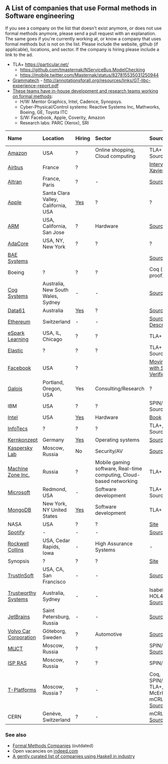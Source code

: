 ## A List of companies that use Formal methods in Software engineering

If you see a company on the list that doesn't exist anymore, or does not use formal methods anymore,
please send a pull request with an explanation. The same goes if you're currently working at, or know a company that uses formal methods but is not on the list. Please include the website, github (if applicable), locations, and sector.
If the company is hiring please include a link to the ad.

* TLA+ https://particular.net/ 
   * https://github.com/tmasternak/NServiceBus.ModelChecking
   * https://mobile.twitter.com/Masternak/status/827815535031250944 
* [Grammatech](https://www.grammatech.com/about) - http://annotationsforall.org/resources/links/GT-libc-experience-report.pdf
* [These teams have in-house development and research teams working on formal methods](https://www.reddit.com/r/practicalfm/comments/7436g4/a_list_of_companies_that_use_formal_methods/dt54410/):
  * H/W: Mentor Graphics, Intel, Cadence, Synopsys.
  * Cyber-Physical/Control systems: Reactive Systems Inc, Mathworks, Boeing, GE, Toyota ITC
  * S/W: Facebook, Apple, Coverity, Amazon
  * Research labs: PARC (Xerox), SRI

| Name | Location | Hiring | Sector | Source | Remote OK? |
| :--- | :------- | :----- | :----- | :----- | :--------- |
[Amazon](https://www.amazon.com/) | USA | ? | Online shopping, Cloud computing | TLA+ Sources: [1](https://cacm.acm.org/magazines/2015/4/184701-how-amazon-web-services-uses-formal-methods/abstract), [2](http://lamport.azurewebsites.net/tla/amazon.html)
[Airbus](http://www.airbus.com/) | France | ? | | [Interview with Xavier Leroy](https://www.cs.cmu.edu/~popl-interviews/leroy.html)
[Altran](https://www.altran.com/us/en/) | France, Paris | ? | - | [Source](https://www.reddit.com/r/practicalfm/comments/7436g4/a_list_of_companies_that_use_formal_methods/dnwrvxq/)
[Apple](https://www.apple.com/) | Santa Clara Valley, California, USA | [Yes](https://jobs.apple.com/search?job=31782278&openJobId=31782278#&ss=Verification%20Engineer&t=0&so=&pN=0) | ? | ?
[ARM](https://www.arm.com/company) | USA, California, San Jose | ? | Hardware | [Source](https://www.reddit.com/r/practicalfm/comments/7436g4/a_list_of_companies_that_use_formal_methods/dnxrh5l/) |
[AdaCore](http://www.adacore.com/company) | USA, NY, New York | ? | ? | ?
[BAE Systems](http://www.baesystems.com/en/home) | | | | [Source](https://www.reddit.com/r/Coq/comments/7ajnct/coq_in_industry/dpavptl/) | 
Boeing | ? | ? | ? | Coq (no proof)
[Cog Systems](https://cog.systems/) | Australia, New South Wales, Sydney | - | - | [Source](https://cog.systems/d4-secure-sdk/) | ?
[Data61](https://www.csiro.au/) | Australia | [Yes](https://jobs.csiro.au/search/?q=data61) | ? | [Source](https://www.reddit.com/r/Coq/comments/7ajnct/coq_in_industry/dpai2ve/) (Coq)
[Ethereum](https://ethereum.org/) | Switzerland | - | - | [Source](https://blog.ethereum.org/2016/09/01/formal-methods-roadmap/), [Code](https://github.com/pirapira/eth-isabelle), [Description](https://github.com/pirapira/ethereum-formal-verification-overview) | ?
[eSpark Learning](https://www.esparklearning.com/) | USA, IL, Chicago | ? | ? | TLA+ [Source](https://medium.com/espark-engineering-blog/formal-methods-in-practice-8f20d72bce4f) |
[Elastic](https://www.elastic.co/) | ? | ? | ? | TLA+ Sources: [1](https://github.com/elastic/elasticsearch-tla), [2](https://mobile.twitter.com/Mpdreamz/status/827051519128256513)
[Facebook](https://www.facebook.com/) | USA | ? |  | [Moving Fast with Software Verification](https://research.fb.com/wp-content/uploads/2016/11/publication00124_download0001.pdf)
[Galois](https://galois.com) | Portland, Oregon, USA | Yes | Consulting/Research | ?
IBM | USA | ? | ? | SPIN/Promela Sources: [1](https://paulmck.livejournal.com/tag/promela)), [2](https://www.research.ibm.com/haifa/dept/vst/hvt.shtml)
[Intel](https://www.intel.com/) | USA | [Yes](http://jobs.intel.com/ListJobs/All/Search/jobtitle/verification-engineer/) | Hardware | [Book](https://link.springer.com/chapter/10.1007%2F978-3-540-69850-0_8?LI=true) | ?
[InfoTecs](https://infotecs.ru/) | ? | ? | ? |  TLA+, Coq Sources: [1](https://dl.acm.org/citation.cfm?doid=3123569.3123571), [2](https://osday.ru/presentations/shishkin/shishkin.pdf)
[Kernkonzept](https://www.kernkonzept.com/) | Germany | [Yes](https://www.kernkonzept.com/jobs.html) | Operating systems | [Source](https://www.kernkonzept.com/) | ?
[Kaspersky Lab](https://www.kaspersky.com) | Moscow, Russia | No | Security/AV | [Source](https://xakep.ru/2012/11/26/kaspersky-os/)
[Machine Zone Inc.](https://www.mz.com/) | Russia | ? | Mobile gaming software, Real-time computing, Cloud-based networking  |  TLA+ [Source](https://twitter.com/levwalkin/status/827129877186752513)
[Microsoft](https://www.microsoft.com/) | Redmond, USA | - | Software development | TLA+ Sources: [1](https://www.microsoft.com/en-us/research/publication/tla-proofs/), [2](https://channel9.msdn.com/Events/Build/2014/3-642#time=21m46s) | ?
[MongoDB]() | New York, NY United States | [Yes](https://www.mongodb.com/careers/departments) | Software development | TLA+ [Source](https://github.com/visualzhou/mongo-repl-tla) | 
NASA | USA | ? | ? | [Site](https://shemesh.larc.nasa.gov/fm/)
[Spotify](https://www.spotify.com/int/about-us/contact/) | - | - | - | [Source](https://www.cs.tut.fi/tapahtumat/testaus12/kalvot/Karl_ta.pdf) | ?
[Rockwell Collins](https://www.rockwellcollins.com/) | USA, Cedar Rapids, Iowa | - |  High Assurance Systems | - | ?
Synopsis | ? | ? | ? | [Site](https://www.synopsys.com/verification.html)
[TrustInSoft](https://trust-in-soft.com/) | USA, CA, San Francisco | - | - | [Source](https://trust-in-soft.com/polarssl-verification-kit/) | ?
[Trustworthy Systems](https://ts.data61.csiro.au/) | Australia, Sydney  | - | - |  Isabelle/HOL, HOL4, Coq [Source](https://ts.data61.csiro.au/projects/TS/l4.verified/) | ?
[JetBrains](https://jetbrains.org) | Saint Petersburg, Russia | - | - | [Source](https://research.jetbrains.org/ru/groups/group-for-dependent-types-and-hott) | ?
[Volvo Car Corporation](https://www.volvocars.com/) | Göteborg, Sweden | ? | Automotive | [Source](https://twitter.com/quviq/status/887951935621431296) | ? |
[МЦСТ](http://www.mcst.ru/) | Moscow, Russia | ? | ? | SPIN/Promela [Source](https://www.youtube.com/watch?v=67eD3hLmU_8&t=43s)
[ISP RAS](http://ispras.ru/) | Moscow, Russia | ? | ? | SPIN/Promela
[T-Platforms](https://www.t-platforms.ru/) | Moscow, Russia ? | ? | - | Coq, SPIN/Promela, TLA+, McErlang, mCRL2 [Source](https://ru.linkedin.com/in/evgeniy-shishkin-9b1b67b3)
CERN | Genève, Switzerland | ? | - | mCRL2 [Source](https://www.mcrl2.org/web/user_manual/showcases/CMS.html)

### See also

* [Formal Methods Companies](http://formalmethods.wikia.com/wiki/Companies) (outdated)
* Open vacancies on [indeed.com](https://www.indeed.com/q-Logic-Formal-Verification-jobs.html)
* [ A gently curated list of companies using Haskell in industry](https://github.com/erkmos/haskell-companies)
